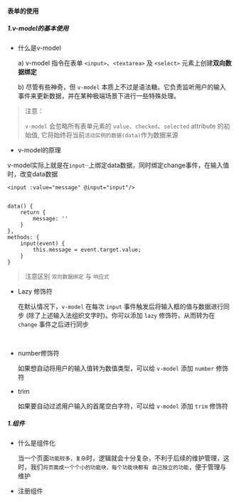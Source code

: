#### 表单的使用

##### 1.v-model的基本使用

* 什么是v-model

  a) v-model 指令在表单 `<input>`、`<textarea>` 及 `<select>` 元素上创建**双向数据绑定**

  b) 尽管有些神奇，但 `v-model` 本质上不过是语法糖。它负责监听用户的输入事件来更新数据，并在某种极端场景下进行一些特殊处理。

> 注意：
>
> `v-model` 会忽略所有表单元素的 `value`、`checked`、`selected` attribute 的初始值, 它将始终将当前`活动实例的数据(data)`作为数据来源



* v-model的原理

​	v-model实际上就是在`input`··上绑定data数据，同时绑定change事件，在输入值时，改变data数据

```vue
<input :value="message" @input="input"/>


data() {
	return {
		message: ''
	}
},
methods: {
	input(event) {
		this.message = event.target.value;
	}
}
```



> 注意区别 `双向数据绑定` 与 `响应式`



* Lazy 修饰符

  在默认情况下，`v-model` 在每次 `input` 事件触发后将输入框的值与数据进行同步 (除了上述输入法组织文字时)。你可以添加 `lazy` 修饰符，从而转为在 `change` 事件之后进行同步

​	
* number修饰符

  如果想自动将用户的输入值转为数值类型，可以给 `v-model` 添加 `number` 修饰符


* trim

  如果要自动过滤用户输入的首尾空白字符，可以给 `v-model` 添加 `trim` 修饰符



##### 1.组件

* 什么是组件化

  当一个页面`功能较多，复杂`时，逻辑就会十分复杂，不利于后续的维护管理，这时，我们`将页面成一个个小的功能块，每个功能块都有
  自己独立的功能`，便于管理与维护


* 注册组件

  